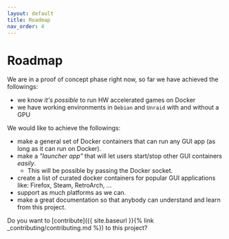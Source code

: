 ```yaml
---
layout: default
title: Roadmap
nav_order: 4
---
```

# Roadmap

We are in a proof of concept phase right now, so far we have achieved the followings:
 - we know *it's possible* to run HW accelerated games on Docker
 - we have working environments in `Debian` and `Unraid` with and without a GPU


We would like to achieve the followings:
 - make a general set of Docker containers that can run any GUI app (as long as it can run on Docker).
 - make a *"launcher app"* that will let users start/stop other GUI containers *easily*.
   - This will be possible by passing the Docker socket.
 - create a list of curated docker containers for popular GUI applications like: Firefox, Steam, RetroArch, ...
 - support as much platforms as we can.
 - make a great documentation so that anybody can understand and learn from this project.

Do you want to [contribute]({{ site.baseurl }}{% link _contributing/contributing.md %}) to this project?